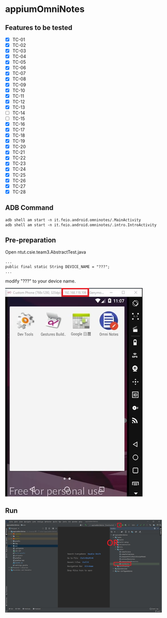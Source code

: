 # appiumOmniNotes

## Features to be tested
* [x] TC-01
* [x] TC-02
* [x] TC-03
* [x] TC-04
* [x] TC-05
* [x] TC-06
* [x] TC-07
* [x] TC-08
* [x] TC-09
* [x] TC-10
* [x] TC-11
* [x] TC-12
* [x] TC-13
* [ ] TC-14
* [ ] TC-15
* [x] TC-16
* [x] TC-17
* [x] TC-18
* [x] TC-19
* [x] TC-20
* [x] TC-21
* [x] TC-22
* [x] TC-23
* [x] TC-24
* [x] TC-25
* [x] TC-26
* [x] TC-27
* [x] TC-28

## ADB Command
```
adb shell am start -n it.feio.android.omninotes/.MainActivity
adb shell am start -n it.feio.android.omninotes/.intro.IntroActivity
```

## Pre-preparation
Open ntut.csie.team3.AbstractTest.java
```
...
public final static String DEVICE_NAME = "???";
...
```
modify "???" to your device name.

![DeviceName](img/DeviceName.jpg)

## Run
![Execute](img/Execute.jpg)
